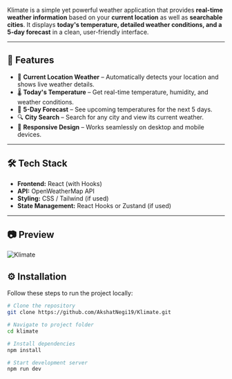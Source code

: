 Klimate is a simple yet powerful weather application that provides **real-time weather information** based on your **current location** as well as **searchable cities**. It displays **today's temperature, detailed weather conditions, and a 5-day forecast** in a clean, user-friendly interface.  

---

## 🚀 Features  

- 📍 **Current Location Weather** – Automatically detects your location and shows live weather details.  
- 🌡️ **Today's Temperature** – Get real-time temperature, humidity, and weather conditions.  
- 📅 **5-Day Forecast** – See upcoming temperatures for the next 5 days.  
- 🔍 **City Search** – Search for any city and view its current weather.  
- 🎨 **Responsive Design** – Works seamlessly on desktop and mobile devices.  

---

## 🛠️ Tech Stack  

- **Frontend:** React (with Hooks)  
- **API:** OpenWeatherMap API  
- **Styling:** CSS / Tailwind (if used)  
- **State Management:** React Hooks or Zustand (if used)  

---

## 📷 Preview  

![Klimate](https://github.com/user-attachments/assets/c4bb9d0e-a2fb-4c50-bc4f-3df92a07a705)

## ⚙️ Installation  

Follow these steps to run the project locally:  

```bash
# Clone the repository
git clone https://github.com/AkshatNegi19/Klimate.git

# Navigate to project folder
cd klimate

# Install dependencies
npm install

# Start development server
npm run dev
